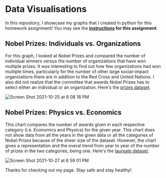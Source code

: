 # Data Visualisations
In this repository, I showcase my graphs that I created in python for this homework assignment!
You may see the <strong>[instructions](https://github.com/mikeizbicki/cmc-csci040/tree/2021fall/hw_02) for this assignment</strong>.

## Nobel Prizes: Individuals vs. Organizations
For this graph, I looked at Nobel Prizes and compared the number of individual winners versus the number of organizations that have won multiple prizes. It was interesting to find out how few organizations had won multiple times, particularly for the number of other large social-impact organizations there are in addition to the Red Cross and United Nations. I also did not realize that the committee that awards Nobel Prizes has to select either an individual or an organization. 
Here's the [prizes dataset](http://api.nobelprize.org/v1/prize.json).


![Screen Shot 2021-10-25 at 8 08 18 PM](https://user-images.githubusercontent.com/67754864/138802376-1ab6dc14-2de8-4dd5-a876-6a63caeb31d1.png)


## Nobel Prizes: Physics vs. Economics
This chart compares the number of awards given in each respective category (i.e. Economics and Physics) for the given year. This chart does not show data from all the years in the given data or all the categories of Nobel Prizes because of the sheer size of the dataset. However, the chart gives a representation and the overal trend from year to year of the number of prizes in the two categories, being one. 
Here's the [laureate dataset](http://api.nobelprize.org/v1/laureate.json).



![Screen Shot 2021-10-27 at 6 59 01 PM](https://user-images.githubusercontent.com/67754864/139173397-5bfe12c3-3726-4dc8-8f11-8a252788d2ca.png)

Thanks for checking out my page. Stay safe and stay healthy!

